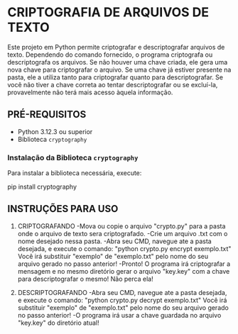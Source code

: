 # CRIPTOGRAFIA DE ARQUIVOS DE TEXTO

Este projeto em Python permite criptografar e descriptografar arquivos de texto. Dependendo do comando fornecido, o programa criptografa ou descriptografa os arquivos. Se não houver uma chave criada, ele gera uma nova chave para criptografar o arquivo. Se uma chave já estiver presente na pasta, ele a utiliza tanto para criptografar quanto para descriptografar. Se você não tiver a chave correta ao tentar descriptografar ou se excluí-la, provavelmente não terá mais acesso àquela informação.


## PRÉ-REQUISITOS

- Python 3.12.3 ou superior
- Biblioteca `cryptography`


### Instalação da Biblioteca `cryptography`

Para instalar a biblioteca necessária, execute:

pip install cryptography



## INSTRUÇÕES PARA USO

1. CRIPTOGRAFANDO
	-Mova ou copie o arquivo "crypto.py" para a pasta onde o arquivo de texto sera criptografado.
	-Crie um arquivo .txt com o nome desejado nessa pasta.
	-Abra seu CMD, navegue ate a pasta desejada, e execute o comando:
	"python crypto.py encrypt exemplo.txt"
	Você irá substituir "exemplo" de "exemplo.txt" pelo nome do seu arquivo gerado no passo anterior!
	-Pronto! O programa irá criptografar a mensagem e no mesmo diretório gerar o arquivo "key.key" com a chave para descriptografar o mesmo! Não perca ela!


2. DESCRIPTOGRAFANDO
	-Abra seu CMD, navegue ate a pasta desejada, e execute o comando:
	"python crypto.py decrypt exemplo.txt"
	Você irá substituir "exemplo" de "exemplo.txt" pelo nome do seu arquivo gerado no passo anterior!
	-O programa irá usar a chave guardada no arquivo "key.key" do diretório atual!

 